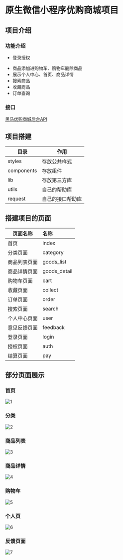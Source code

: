 # 原生微信小程序优购商城项目
## 项目介绍

### 功能介绍

* 登录授权

- 商品添加进购物车、购物车删除商品
- 展示个人中心、首页、商品详情
- 搜索商品
- 收藏商品
- 订单查询

### 接口

[黑马优购商城后台API](https://www.showdoc.com.cn/128719739414963?page_id=2513278140891548)

## 项目搭建

| 目录       | 作用             |
| ---------- | ---------------- |
| styles     | 存放公共样式     |
| components | 存放组件         |
| lib        | 存放第三方库     |
| utils      | 自己的帮助库     |
| request    | 自己的接口帮助库 |

## 搭建项目的页面

| 页面名称     | 名称         |
| ------------ | :----------- |
| 首页         | index        |
| 分类页面     | category     |
| 商品列表⻚⾯ | goods_list   |
| 商品详情页面 | goods_detail |
| 购物车页面   | cart         |
| 收藏页面     | collect      |
| 订单页面     | order        |
| 搜索页面     | search       |
| 个人中心页面 | user         |
| 意见反馈页面 | feedback     |
| 登录页面     | login        |
| 授权页面     | auth         |
| 结算页面     | pay          |

## 部分页面展示

### 首页

![1](https://user-images.githubusercontent.com/50372203/92319671-79830880-f04d-11ea-8ca9-ae765bc359b0.png)

### 分类

![2](https://user-images.githubusercontent.com/50372203/92319695-aafbd400-f04d-11ea-9960-60aa979e8dde.png)

### 商品列表

![3](https://user-images.githubusercontent.com/50372203/92319703-be0ea400-f04d-11ea-9946-a6dd5711f08a.png)

### 商品详情

![4](https://user-images.githubusercontent.com/50372203/92319711-cc5cc000-f04d-11ea-8bc8-5438c2bc4864.png)

### 购物车

![5](https://user-images.githubusercontent.com/50372203/92319719-dda5cc80-f04d-11ea-9007-97dff9d0bbe3.png)

### 个人页

![6](https://user-images.githubusercontent.com/50372203/92319720-e0082680-f04d-11ea-826f-d8c414c9ccb9.png)

### 反馈页面

![7](https://user-images.githubusercontent.com/50372203/92319721-e1d1ea00-f04d-11ea-8d2e-78e1c590126d.png)


